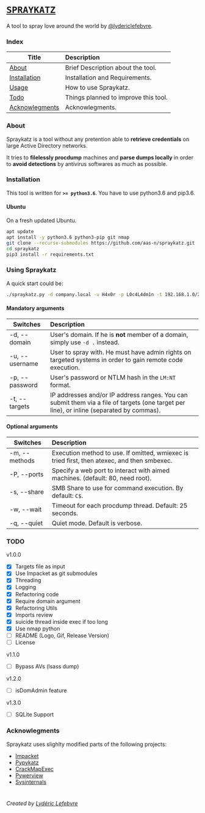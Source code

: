 # [```SPRAYKATZ```](https://github.com/aas-n/spraykatz/blob/master/README.md)
A tool to spray love around the world by [@lydericlefebvre](https://twitter.com/lydericlefebvre).

### Index

| Title        | Description   |
| ------------- |:-------------|
| [About](#about)  | Brief Description about the tool. |
| [Installation](#installation)  | Installation and Requirements. |
| [Usage](#using-spraykatz)  | How to use Spraykatz. |
| [Todo](#todo)  | Things planned to improve this tool. |
| [Acknowlegments](#acknowlegments)  | Acknowlegments. |

### About  
Spraykatz is a tool without any pretention able to **retrieve credentials** on large Active Directory networks.

It tries to __filelessly procdump__ machines and __parse dumps locally__ in order to **avoid detections** by antivirus softwares as much as possible.

### Installation
This tool is written for **`>= python3.6`**. You have to use python3.6 and pip3.6.
#### Ubuntu
On a fresh updated Ubuntu.
```bash
apt update
apt install -y python3.6 python3-pip git nmap
git clone --recurse-submodules https://github.com/aas-n/spraykatz.git
cd spraykatz
pip3 install -r requirements.txt
```

### Using Spraykatz
A quick start could be:
```bash
./spraykatz.py -d company.local -u H4x0r -p L0c4L4dm1n -t 192.168.1.0/24
```

#### Mandatory arguments
| Switches | Description |
| -------|:--------|
| -d, --domain | User's domain. If he is **not** member of a domain, simply use `-d .` instead. |
| -u, --username | User to spray with. He must have admin rights on targeted systems in order to gain remote code execution. |
| -p, --password | User's password or NTLM hash in the `LM:NT` format. |
| -t, --targets | IP addresses and/or IP address ranges. You can submit them via a file of targets (one target per line), or inline (separated by commas). |

#### Optional arguments
| Switches | Description |
| -------|:--------|
| -m, --methods | Execution method to use. If omitted, wmiexec is tried first, then atexec, and  then smbexec. |
| -P, --ports | Specify a web port to interact with aimed machines. (default: 80, need root). |
| -s, --share | SMB Share to use for command execution. By default: `C$`. |
| -w, --wait | Timeout for each procdump thread. Default: 25 seconds. |
| -q, --quiet | Quiet mode. Default is verbose. |

### TODO
v1.0.0
- [x] Targets file as input
- [x] Use Impacket as git submodules
- [x] Threading
- [x] Logging
- [x] Refactoring code
- [x] Require domain argument
- [x] Refactoring Utils
- [x] Imports review
- [x] suicide thread inside exec if too long
- [x] Use nmap python
- [ ] README (Logo, Gif, Release Version)
- [ ] License

v1.1.0
- [ ] Bypass AVs (lsass dump)

v1.2.0
- [ ] isDomAdmin feature

v1.3.0
- [ ] SQLite Support

### Acknowlegments  
Spraykatz uses slighlty modified parts of the following projects:
* [Impacket](https://github.com/SecureAuthCorp/impacket)
* [Pypykatz](https://github.com/skelsec/pypykatz)
* [CrackMapExec](https://github.com/byt3bl33d3r/CrackMapExec)
* [Pywerview](https://github.com/the-useless-one/pywerview)
* [Sysinternals](https://docs.microsoft.com/en-us/sysinternals/downloads/)

# 
*Created by [Lydéric Lefebvre](https://www.linkedin.com/in/lydericlefebvre/)*
